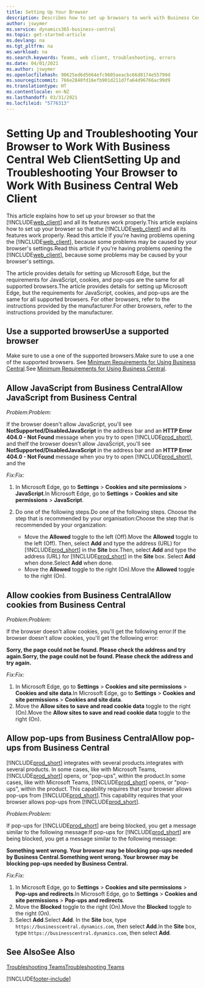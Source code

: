 ```yaml
---
title: Setting Up Your Browser
description: Describes how to set up browsers to work with Business Central and products that integrate with it.
author: jswymer
ms.service: dynamics365-business-central
ms.topic: get-started-article
ms.devlang: na
ms.tgt_pltfrm: na
ms.workload: na
ms.search.keywords: Teams, web client, troubleshooting, errors
ms.date: 04/01/2021
ms.author: jswymer
ms.openlocfilehash: 90625ed6d5664efc9605aeacbc66d8174e55799d
ms.sourcegitcommit: 766e2840fd16efb901d211d7fa64d96766ac99d9
ms.translationtype: HT
ms.contentlocale: en-NZ
ms.lasthandoff: 03/31/2021
ms.locfileid: "5776313"
---
```

# <a name="setting-up-and-troubleshooting-your-browser-to-work-with-business-central-web-client"></a><span data-ttu-id="11f28-103">Setting Up and Troubleshooting Your Browser to Work With Business Central Web Client</span><span class="sxs-lookup"><span data-stu-id="11f28-103">Setting Up and Troubleshooting Your Browser to Work With Business Central Web Client</span></span>

<span data-ttu-id="11f28-104">This article explains how to set up your browser so that the [!INCLUDE[web_client](includes/web_client.md)] and all its features work properly.</span><span class="sxs-lookup"><span data-stu-id="11f28-104">This article explains how to set up your browser so that the [!INCLUDE[web_client](includes/web_client.md)] and all its features work properly.</span></span> <span data-ttu-id="11f28-105">Read this article if you're having problems opening the [!INCLUDE[web_client](includes/web_client.md)], because some problems may be caused by your browser's settings.</span><span class="sxs-lookup"><span data-stu-id="11f28-105">Read this article if you're having problems opening the [!INCLUDE[web_client](includes/web_client.md)], because some problems may be caused by your browser's settings.</span></span>

<span data-ttu-id="11f28-106">The article provides details for setting up Microsoft Edge, but the requirements for JavaScript, cookies, and pop-ups are the same for all supported browsers.</span><span class="sxs-lookup"><span data-stu-id="11f28-106">The article provides details for setting up Microsoft Edge, but the requirements for JavaScript, cookies, and pop-ups are the same for all supported browsers.</span></span> <span data-ttu-id="11f28-107">For other browsers, refer to the instructions provided by the manufacturer.</span><span class="sxs-lookup"><span data-stu-id="11f28-107">For other browsers, refer to the instructions provided by the manufacturer.</span></span>  

## <a name="use-a-supported-browser"></a><span data-ttu-id="11f28-108">Use a supported browser</span><span class="sxs-lookup"><span data-stu-id="11f28-108">Use a supported browser</span></span>

<span data-ttu-id="11f28-109">Make sure to use a one of the supported browsers.</span><span class="sxs-lookup"><span data-stu-id="11f28-109">Make sure to use a one of the supported browsers.</span></span> <span data-ttu-id="11f28-110">See [Minimum Requirements for Using Business Central](product-requirements.md#browsers).</span><span class="sxs-lookup"><span data-stu-id="11f28-110">See [Minimum Requirements for Using Business Central](product-requirements.md#browsers).</span></span>  

## <a name="allow-javascript-from-business-central"></a><span data-ttu-id="11f28-111">Allow JavaScript from Business Central</span><span class="sxs-lookup"><span data-stu-id="11f28-111">Allow JavaScript from Business Central</span></span>

<span data-ttu-id="11f28-112">*Problem:*</span><span class="sxs-lookup"><span data-stu-id="11f28-112">*Problem:*</span></span>

<span data-ttu-id="11f28-113">If the browser doesn't allow JavaScript, you'll see **NotSupported/DisabledJavaScript** in the address bar and an **HTTP Error 404.0 - Not Found** message when you try to open [!INCLUDE[prod_short](includes/prod_short.md)], and the</span><span class="sxs-lookup"><span data-stu-id="11f28-113">If the browser doesn't allow JavaScript, you'll see **NotSupported/DisabledJavaScript** in the address bar and an **HTTP Error 404.0 - Not Found** message when you try to open [!INCLUDE[prod_short](includes/prod_short.md)], and the</span></span> 

<!-- http://localhost:8080/NotSupported/DisabledJavaScript HTTP Error 404.0 - Not Found
The resource you are looking for has been removed, had its name changed, or is temporarily unavailable. -->

<span data-ttu-id="11f28-114">*Fix:*</span><span class="sxs-lookup"><span data-stu-id="11f28-114">*Fix:*</span></span>

1. <span data-ttu-id="11f28-115">In Microsoft Edge, go to **Settings** > **Cookies and site permissions** > **JavaScript**.</span><span class="sxs-lookup"><span data-stu-id="11f28-115">In Microsoft Edge, go to **Settings** > **Cookies and site permissions** > **JavaScript**.</span></span>
2. <span data-ttu-id="11f28-116">Do one of the following steps.</span><span class="sxs-lookup"><span data-stu-id="11f28-116">Do one of the following steps.</span></span> <span data-ttu-id="11f28-117">Choose the step that is recommended by your organisation:</span><span class="sxs-lookup"><span data-stu-id="11f28-117">Choose the step that is recommended by your organization:</span></span>

    - <span data-ttu-id="11f28-118">Move the **Allowed** toggle to the left (Off).</span><span class="sxs-lookup"><span data-stu-id="11f28-118">Move the **Allowed** toggle to the left (Off).</span></span> <span data-ttu-id="11f28-119">Then, select **Add** and type the address (URL) for [!INCLUDE[prod_short](includes/prod_short.md)] in the **Site** box.</span><span class="sxs-lookup"><span data-stu-id="11f28-119">Then, select **Add** and type the address (URL) for [!INCLUDE[prod_short](includes/prod_short.md)] in the **Site** box.</span></span> <span data-ttu-id="11f28-120">Select **Add** when done.</span><span class="sxs-lookup"><span data-stu-id="11f28-120">Select **Add** when done.</span></span>
    - <span data-ttu-id="11f28-121">Move the **Allowed** toggle to the right (On).</span><span class="sxs-lookup"><span data-stu-id="11f28-121">Move the **Allowed** toggle to the right (On).</span></span>

## <a name="allow-cookies-from-business-central"></a><span data-ttu-id="11f28-122">Allow cookies from Business Central</span><span class="sxs-lookup"><span data-stu-id="11f28-122">Allow cookies from Business Central</span></span>

<span data-ttu-id="11f28-123">*Problem:*</span><span class="sxs-lookup"><span data-stu-id="11f28-123">*Problem:*</span></span>

<span data-ttu-id="11f28-124">If the browser doesn't allow cookies, you'll get the following error:</span><span class="sxs-lookup"><span data-stu-id="11f28-124">If the browser doesn't allow cookies, you'll get the following error:</span></span>

<span data-ttu-id="11f28-125">**Sorry, the page could not be found. Please check the address and try again.**</span><span class="sxs-lookup"><span data-stu-id="11f28-125">**Sorry, the page could not be found. Please check the address and try again.**</span></span> 

<span data-ttu-id="11f28-126">*Fix:*</span><span class="sxs-lookup"><span data-stu-id="11f28-126">*Fix:*</span></span>

1. <span data-ttu-id="11f28-127">In Microsoft Edge, go to **Settings** > **Cookies and site permissions** > **Cookies and site data**.</span><span class="sxs-lookup"><span data-stu-id="11f28-127">In Microsoft Edge, go to **Settings** > **Cookies and site permissions** > **Cookies and site data**.</span></span>
2. <span data-ttu-id="11f28-128">Move the **Allow sites to save and read cookie data** toggle to the right (On).</span><span class="sxs-lookup"><span data-stu-id="11f28-128">Move the **Allow sites to save and read cookie data** toggle to the right (On).</span></span>  

## <a name="allow-pop-ups-from-business-central"></a><a name="popup"></a><span data-ttu-id="11f28-129">Allow pop-ups from Business Central</span><span class="sxs-lookup"><span data-stu-id="11f28-129">Allow pop-ups from Business Central</span></span>

[!INCLUDE[prod_short](includes/prod_short.md)] <span data-ttu-id="11f28-130">integrates with several products.</span><span class="sxs-lookup"><span data-stu-id="11f28-130">integrates with several products.</span></span> <span data-ttu-id="11f28-131">In some cases, like with Microsoft Teams, [!INCLUDE[prod_short](includes/prod_short.md)] opens, or "pop-ups", within the product.</span><span class="sxs-lookup"><span data-stu-id="11f28-131">In some cases, like with Microsoft Teams, [!INCLUDE[prod_short](includes/prod_short.md)] opens, or "pop-ups", within the product.</span></span> <span data-ttu-id="11f28-132">This capability requires that your browser allows pop-ups from [!INCLUDE[prod_short](includes/prod_short.md)].</span><span class="sxs-lookup"><span data-stu-id="11f28-132">This capability requires that your browser allows pop-ups from [!INCLUDE[prod_short](includes/prod_short.md)].</span></span>

<span data-ttu-id="11f28-133">*Problem:*</span><span class="sxs-lookup"><span data-stu-id="11f28-133">*Problem:*</span></span>

<span data-ttu-id="11f28-134">If pop-ups for [!INCLUDE[prod_short](includes/prod_short.md)] are being blocked, you get a message similar to the following message:</span><span class="sxs-lookup"><span data-stu-id="11f28-134">If pop-ups for [!INCLUDE[prod_short](includes/prod_short.md)] are being blocked, you get a message similar to the following message:</span></span>

<span data-ttu-id="11f28-135">**Something went wrong. Your browser may be blocking pop-ups needed by Business Central.**</span><span class="sxs-lookup"><span data-stu-id="11f28-135">**Something went wrong. Your browser may be blocking pop-ups needed by Business Central.**</span></span>

<!--
Something went wrong
Your browser may be blocking pop-ups needed by Business Central.

Change your browser settings to allow pop-ups or allow this for trusted domains, then try again.
If these settings are managed for your organization, you should contact your administrator for assistance.

Try again
-->
<span data-ttu-id="11f28-136">*Fix:*</span><span class="sxs-lookup"><span data-stu-id="11f28-136">*Fix:*</span></span>

1. <span data-ttu-id="11f28-137">In Microsoft Edge, go to **Settings** > **Cookies and site permissions** > **Pop-ups and redirects**.</span><span class="sxs-lookup"><span data-stu-id="11f28-137">In Microsoft Edge, go to **Settings** > **Cookies and site permissions** > **Pop-ups and redirects**.</span></span>
2. <span data-ttu-id="11f28-138">Move the **Blocked** toggle to the right (On).</span><span class="sxs-lookup"><span data-stu-id="11f28-138">Move the **Blocked** toggle to the right (On).</span></span>
3. <span data-ttu-id="11f28-139">Select **Add**.</span><span class="sxs-lookup"><span data-stu-id="11f28-139">Select **Add**.</span></span> <span data-ttu-id="11f28-140">In the **Site** box, type `https://businesscentral.dynamics.com`, then select **Add**.</span><span class="sxs-lookup"><span data-stu-id="11f28-140">In the **Site** box, type `https://businesscentral.dynamics.com`, then select **Add**.</span></span>

## <a name="see-also"></a><span data-ttu-id="11f28-141">See Also</span><span class="sxs-lookup"><span data-stu-id="11f28-141">See Also</span></span>

[<span data-ttu-id="11f28-142">Troubleshooting Teams</span><span class="sxs-lookup"><span data-stu-id="11f28-142">Troubleshooting Teams</span></span>](admin-teams-troubleshooting.md)  

[!INCLUDE[footer-include](includes/footer-banner.md)]